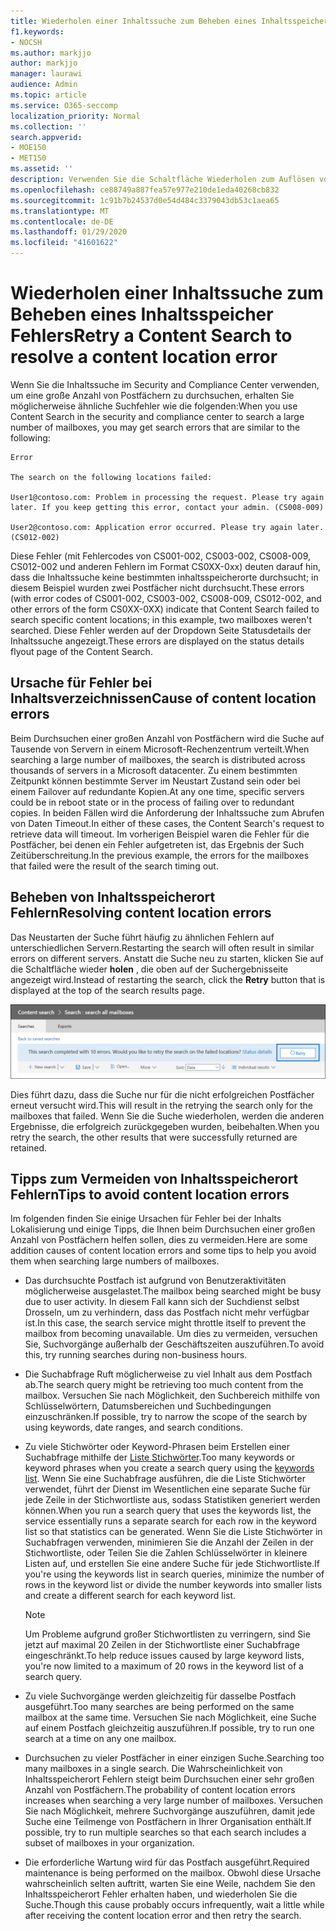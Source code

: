```yaml
---
title: Wiederholen einer Inhaltssuche zum Beheben eines Inhaltsspeicher Fehlers
f1.keywords:
- NOCSH
ms.author: markjjo
author: markjjo
manager: laurawi
audience: Admin
ms.topic: article
ms.service: O365-seccomp
localization_priority: Normal
ms.collection: ''
search.appverid:
- MOE150
- MET150
ms.assetid: ''
description: Verwenden Sie die Schaltfläche Wiederholen zum Auflösen von Inhalts suchen mit fehlerhaften Inhaltsverzeichnissen.
ms.openlocfilehash: ce88749a887fea57e977e210de1eda40268cb832
ms.sourcegitcommit: 1c91b7b24537d0e54d484c3379043db53c1aea65
ms.translationtype: MT
ms.contentlocale: de-DE
ms.lasthandoff: 01/29/2020
ms.locfileid: "41601622"
---
```

# <a name="retry-a-content-search-to-resolve-a-content-location-error"></a><span data-ttu-id="0c1ec-103">Wiederholen einer Inhaltssuche zum Beheben eines Inhaltsspeicher Fehlers</span><span class="sxs-lookup"><span data-stu-id="0c1ec-103">Retry a Content Search to resolve a content location error</span></span>

<span data-ttu-id="0c1ec-104">Wenn Sie die Inhaltssuche im Security and Compliance Center verwenden, um eine große Anzahl von Postfächern zu durchsuchen, erhalten Sie möglicherweise ähnliche Suchfehler wie die folgenden:</span><span class="sxs-lookup"><span data-stu-id="0c1ec-104">When you use Content Search in the security and compliance center to search a large number of mailboxes, you may get search errors that are similar to the following:</span></span>

```text
Error

The search on the following locations failed:

User1@contoso.com: Problem in processing the request. Please try again later. If you keep getting this error, contact your admin. (CS008-009)

User2@contoso.com: Application error occurred. Please try again later. (CS012-002)
```

<span data-ttu-id="0c1ec-105">Diese Fehler (mit Fehlercodes von CS001-002, CS003-002, CS008-009, CS012-002 und anderen Fehlern im Format CS0XX-0xx) deuten darauf hin, dass die Inhaltssuche keine bestimmten inhaltsspeicherorte durchsucht; in diesem Beispiel wurden zwei Postfächer nicht durchsucht.</span><span class="sxs-lookup"><span data-stu-id="0c1ec-105">These errors (with error codes of CS001-002, CS003-002, CS008-009, CS012-002, and other errors of the form CS0XX-0XX) indicate that Content Search failed to search specific content locations; in this example, two mailboxes weren't searched.</span></span> <span data-ttu-id="0c1ec-106">Diese Fehler werden auf der Dropdown Seite Statusdetails der Inhaltssuche angezeigt.</span><span class="sxs-lookup"><span data-stu-id="0c1ec-106">These errors are displayed on the status details flyout page of the Content Search.</span></span>

## <a name="cause-of-content-location-errors"></a><span data-ttu-id="0c1ec-107">Ursache für Fehler bei Inhaltsverzeichnissen</span><span class="sxs-lookup"><span data-stu-id="0c1ec-107">Cause of content location errors</span></span>

<span data-ttu-id="0c1ec-108">Beim Durchsuchen einer großen Anzahl von Postfächern wird die Suche auf Tausende von Servern in einem Microsoft-Rechenzentrum verteilt.</span><span class="sxs-lookup"><span data-stu-id="0c1ec-108">When searching a large number of mailboxes, the search is distributed across thousands of servers in a Microsoft datacenter.</span></span> <span data-ttu-id="0c1ec-109">Zu einem bestimmten Zeitpunkt können bestimmte Server im Neustart Zustand sein oder bei einem Failover auf redundante Kopien.</span><span class="sxs-lookup"><span data-stu-id="0c1ec-109">At any one time, specific servers could be in reboot state or in the process of failing over to redundant copies.</span></span> <span data-ttu-id="0c1ec-110">In beiden Fällen wird die Anforderung der Inhaltssuche zum Abrufen von Daten Timeout.</span><span class="sxs-lookup"><span data-stu-id="0c1ec-110">In either of these cases, the Content Search's request to retrieve data will timeout.</span></span> <span data-ttu-id="0c1ec-111">Im vorherigen Beispiel waren die Fehler für die Postfächer, bei denen ein Fehler aufgetreten ist, das Ergebnis der Such Zeitüberschreitung.</span><span class="sxs-lookup"><span data-stu-id="0c1ec-111">In the previous example, the errors for the mailboxes that failed were the result of the search timing out.</span></span>

## <a name="resolving-content-location-errors"></a><span data-ttu-id="0c1ec-112">Beheben von Inhaltsspeicherort Fehlern</span><span class="sxs-lookup"><span data-stu-id="0c1ec-112">Resolving content location errors</span></span>

<span data-ttu-id="0c1ec-113">Das Neustarten der Suche führt häufig zu ähnlichen Fehlern auf unterschiedlichen Servern.</span><span class="sxs-lookup"><span data-stu-id="0c1ec-113">Restarting the search will often result in similar errors on different servers.</span></span> <span data-ttu-id="0c1ec-114">Anstatt die Suche neu zu starten, klicken Sie auf die Schaltfläche wieder **holen** , die oben auf der Suchergebnisseite angezeigt wird.</span><span class="sxs-lookup"><span data-stu-id="0c1ec-114">Instead of restarting the search, click the **Retry** button that is displayed at the top of the search results page.</span></span>

![Klicken Sie auf die Schaltfläche wiederholen, um Fehler des Inhaltsspeichers zu beheben](media/retrycontentsearch3.png)

<span data-ttu-id="0c1ec-116">Dies führt dazu, dass die Suche nur für die nicht erfolgreichen Postfächer erneut versucht wird.</span><span class="sxs-lookup"><span data-stu-id="0c1ec-116">This will result in the retrying the search only for the mailboxes that failed.</span></span> <span data-ttu-id="0c1ec-117">Wenn Sie die Suche wiederholen, werden die anderen Ergebnisse, die erfolgreich zurückgegeben wurden, beibehalten.</span><span class="sxs-lookup"><span data-stu-id="0c1ec-117">When you retry the search, the other results that were successfully returned are retained.</span></span>

## <a name="tips-to-avoid-content-location-errors"></a><span data-ttu-id="0c1ec-118">Tipps zum Vermeiden von Inhaltsspeicherort Fehlern</span><span class="sxs-lookup"><span data-stu-id="0c1ec-118">Tips to avoid content location errors</span></span>

<span data-ttu-id="0c1ec-119">Im folgenden finden Sie einige Ursachen für Fehler bei der Inhalts Lokalisierung und einige Tipps, die Ihnen beim Durchsuchen einer großen Anzahl von Postfächern helfen sollen, dies zu vermeiden.</span><span class="sxs-lookup"><span data-stu-id="0c1ec-119">Here are some addition causes of content location errors and some tips to help you avoid them when searching large numbers of mailboxes.</span></span>

- <span data-ttu-id="0c1ec-120">Das durchsuchte Postfach ist aufgrund von Benutzeraktivitäten möglicherweise ausgelastet.</span><span class="sxs-lookup"><span data-stu-id="0c1ec-120">The mailbox being searched might be busy due to user activity.</span></span> <span data-ttu-id="0c1ec-121">In diesem Fall kann sich der Suchdienst selbst Drosseln, um zu verhindern, dass das Postfach nicht mehr verfügbar ist.</span><span class="sxs-lookup"><span data-stu-id="0c1ec-121">In this case, the search service might throttle itself to prevent the mailbox from becoming unavailable.</span></span> <span data-ttu-id="0c1ec-122">Um dies zu vermeiden, versuchen Sie, Suchvorgänge außerhalb der Geschäftszeiten auszuführen.</span><span class="sxs-lookup"><span data-stu-id="0c1ec-122">To avoid this, try running searches during non-business hours.</span></span>

- <span data-ttu-id="0c1ec-123">Die Suchabfrage Ruft möglicherweise zu viel Inhalt aus dem Postfach ab.</span><span class="sxs-lookup"><span data-stu-id="0c1ec-123">The search query might be retrieving too much content from the mailbox.</span></span> <span data-ttu-id="0c1ec-124">Versuchen Sie nach Möglichkeit, den Suchbereich mithilfe von Schlüsselwörtern, Datumsbereichen und Suchbedingungen einzuschränken.</span><span class="sxs-lookup"><span data-stu-id="0c1ec-124">If possible, try to narrow the scope of the search by using keywords, date ranges, and search conditions.</span></span>

- <span data-ttu-id="0c1ec-125">Zu viele Stichwörter oder Keyword-Phrasen beim Erstellen einer Suchabfrage mithilfe der [Liste Stichwörter](view-keyword-statistics-for-content-search.md#get-keyword-statistics-for-content-searches).</span><span class="sxs-lookup"><span data-stu-id="0c1ec-125">Too many keywords or keyword phrases when you create a search query using the [keywords list](view-keyword-statistics-for-content-search.md#get-keyword-statistics-for-content-searches).</span></span> <span data-ttu-id="0c1ec-126">Wenn Sie eine Suchabfrage ausführen, die die Liste Stichwörter verwendet, führt der Dienst im Wesentlichen eine separate Suche für jede Zeile in der Stichwortliste aus, sodass Statistiken generiert werden können.</span><span class="sxs-lookup"><span data-stu-id="0c1ec-126">When you run a search query that uses the keywords list, the service essentially runs a separate search for each row in the keyword list so that statistics can be generated.</span></span> <span data-ttu-id="0c1ec-127">Wenn Sie die Liste Stichwörter in Suchabfragen verwenden, minimieren Sie die Anzahl der Zeilen in der Stichwortliste, oder Teilen Sie die Zahlen Schlüsselwörter in kleinere Listen auf, und erstellen Sie eine andere Suche für jede Stichwortliste.</span><span class="sxs-lookup"><span data-stu-id="0c1ec-127">If you're using the keywords list in search queries, minimize the number of rows in the keyword list or divide the number keywords into smaller lists and create a different search for each keyword list.</span></span>

  > [!NOTE]
  > <span data-ttu-id="0c1ec-128">Um Probleme aufgrund großer Stichwortlisten zu verringern, sind Sie jetzt auf maximal 20 Zeilen in der Stichwortliste einer Suchabfrage eingeschränkt.</span><span class="sxs-lookup"><span data-stu-id="0c1ec-128">To help reduce issues caused by large keyword lists, you're now limited to a maximum of 20 rows in the keyword list of a search query.</span></span>

- <span data-ttu-id="0c1ec-129">Zu viele Suchvorgänge werden gleichzeitig für dasselbe Postfach ausgeführt.</span><span class="sxs-lookup"><span data-stu-id="0c1ec-129">Too many searches are being performed on the same mailbox at the same time.</span></span> <span data-ttu-id="0c1ec-130">Versuchen Sie nach Möglichkeit, eine Suche auf einem Postfach gleichzeitig auszuführen.</span><span class="sxs-lookup"><span data-stu-id="0c1ec-130">If possible, try to run one search at a time on any one mailbox.</span></span>

- <span data-ttu-id="0c1ec-131">Durchsuchen zu vieler Postfächer in einer einzigen Suche.</span><span class="sxs-lookup"><span data-stu-id="0c1ec-131">Searching too many mailboxes in a single search.</span></span> <span data-ttu-id="0c1ec-132">Die Wahrscheinlichkeit von Inhaltsspeicherort Fehlern steigt beim Durchsuchen einer sehr großen Anzahl von Postfächern.</span><span class="sxs-lookup"><span data-stu-id="0c1ec-132">The probability of content location errors increases when searching a very large number of mailboxes.</span></span> <span data-ttu-id="0c1ec-133">Versuchen Sie nach Möglichkeit, mehrere Suchvorgänge auszuführen, damit jede Suche eine Teilmenge von Postfächern in Ihrer Organisation enthält.</span><span class="sxs-lookup"><span data-stu-id="0c1ec-133">If possible, try to run multiple searches so that each search includes a subset of  mailboxes in your organization.</span></span>

- <span data-ttu-id="0c1ec-134">Die erforderliche Wartung wird für das Postfach ausgeführt.</span><span class="sxs-lookup"><span data-stu-id="0c1ec-134">Required maintenance is being performed on the mailbox.</span></span> <span data-ttu-id="0c1ec-135">Obwohl diese Ursache wahrscheinlich selten auftritt, warten Sie eine Weile, nachdem Sie den Inhaltsspeicherort Fehler erhalten haben, und wiederholen Sie die Suche.</span><span class="sxs-lookup"><span data-stu-id="0c1ec-135">Though this cause probably occurs infrequently, wait a little while after receiving the content location error and then retry the search.</span></span>
